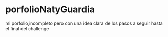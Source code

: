 # porfolioNatyGuardia
mi porfolio,incompleto pero con una idea clara de los pasos a seguir hasta el final del challenge
